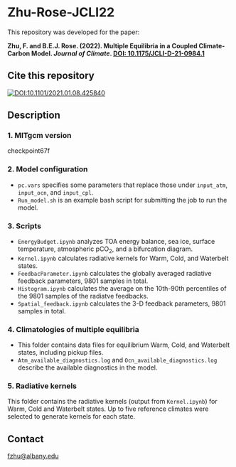 # Zhu-Rose-JCLI22

This repository was developed for the paper:

**Zhu, F. and B.E.J. Rose. (2022). Multiple Equilibria in a Coupled Climate-Carbon Model. _Journal of Climate_. [DOI: 10.1175/JCLI-D-21-0984.1](https://doi.org/10.1175/JCLI-D-21-0984.1)**

## Cite this repository

[![DOI:10.1101/2021.01.08.425840](http://img.shields.io/badge/DOI-10.1101/2021.01.08.425840-blue.svg)](https://doi.org/10.1101/2021.01.08.425840)

## Description

### 1. MITgcm version

checkpoint67f

### 2. Model configuration

- `pc.vars` specifies some parameters that replace those under `input_atm`, `input_ocn`, and `input_cpl`.
- `Run_model.sh` is an example bash script for submitting the job to run the model.

### 3. Scripts

- `EnergyBudget.ipynb` analyzes TOA energy balance, sea ice, surface temperature, atmospheric pCO<sub>2</sub>, and a bifurcation diagram.
- `Kernel.ipynb` calculates radiative kernels for Warm, Cold, and Waterbelt states.
- `FeedbacParameter.ipynb` calculates the globally averaged radiative feedback parameters, 9801 samples in total.
- `Histogram.ipynb` calculates the average on the 10th-90th percentiles of the 9801 samples of the radiatve feedbacks.
- `Spatial_feedback.ipynb` calculates the 3-D feedback parameters, 9801 samples in total.

### 4. Climatologies of multiple equilibria

- This folder contains data files for equilibrium Warm, Cold, and Waterbelt states, including pickup files.
- `Atm_available_diagnostics.log` and `Ocn_available_diagnostics.log` describe the available diagnostics in the model.

### 5. Radiative kernels

This folder contains the radiative kernels (output from `Kernel.ipynb`) for Warm, Cold and Waterbelt states. Up to five reference climates were selected to generate kernels for each state.


## Contact
fzhu@albany.edu
